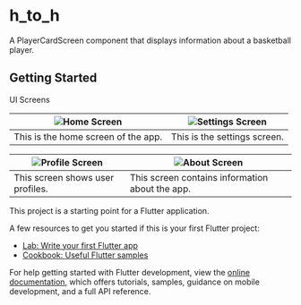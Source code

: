 # h_to_h

A PlayerCardScreen component that displays information about a basketball player.

## Getting Started

UI Screens

| ![Home Screen](https://github-production-user-asset-6210df.s3.amazonaws.com/133399781/348458267-38b04dfa-2133-4e10-91a7-d94d7c99ade6.jpeg?X-Amz-Algorithm=AWS4-HMAC-SHA256&X-Amz-Credential=AKIAVCODYLSA53PQK4ZA%2F20240713%2Fus-east-1%2Fs3%2Faws4_request&X-Amz-Date=20240713T080421Z&X-Amz-Expires=300&X-Amz-Signature=d4e514e0303fcb3b4e99b2aacd79314870855e4a6786bed19444617f3b51bc44&X-Amz-SignedHeaders=host&actor_id=133399781&key_id=0&repo_id=827985810) | ![Settings Screen](https://github-production-user-asset-6210df.s3.amazonaws.com/133399781/348458261-5c0ee56b-aa7a-4d36-9d37-4eaabc689af0.jpeg?X-Amz-Algorithm=AWS4-HMAC-SHA256&X-Amz-Credential=AKIAVCODYLSA53PQK4ZA%2F20240713%2Fus-east-1%2Fs3%2Faws4_request&X-Amz-Date=20240713T080311Z&X-Amz-Expires=300&X-Amz-Signature=8903ce703a58ef29a760f07a0baa38f52d106df0fecd639345f485d2186ef4ad&X-Amz-SignedHeaders=host&actor_id=133399781&key_id=0&repo_id=827985810) |
|--------------------------------------------------|-----------------------------------------------------|
| This is the home screen of the app.              | This is the settings screen.                        |

| ![Profile Screen](https://github-production-user-asset-6210df.s3.amazonaws.com/133399781/348458265-29be69a8-7a4b-4a43-8737-27bafe06dc5e.jpeg?X-Amz-Algorithm=AWS4-HMAC-SHA256&X-Amz-Credential=AKIAVCODYLSA53PQK4ZA%2F20240713%2Fus-east-1%2Fs3%2Faws4_request&X-Amz-Date=20240713T080306Z&X-Amz-Expires=300&X-Amz-Signature=5796128906b4d64790fa31e1aaee8925b45ce8622ca6dd5f62e94856a9d2f245&X-Amz-SignedHeaders=host&actor_id=133399781&key_id=0&repo_id=827985810) | ![About Screen](https://github-production-user-asset-6210df.s3.amazonaws.com/133399781/348458269-5f10fdc8-4ae3-42bf-84f2-7c6b94875d8c.jpeg?X-Amz-Algorithm=AWS4-HMAC-SHA256&X-Amz-Credential=AKIAVCODYLSA53PQK4ZA%2F20240713%2Fus-east-1%2Fs3%2Faws4_request&X-Amz-Date=20240713T080314Z&X-Amz-Expires=300&X-Amz-Signature=6863f4d801ab291c012c2ad0a85a46b81bd636203cd6419c8f776007155b3617&X-Amz-SignedHeaders=host&actor_id=133399781&key_id=0&repo_id=827985810) |
|----------------------------------------------------|---------------------------------------------------|
| This screen shows user profiles.                   | This screen contains information about the app.   |


This project is a starting point for a Flutter application.

A few resources to get you started if this is your first Flutter project:

- [Lab: Write your first Flutter app](https://docs.flutter.dev/get-started/codelab)
- [Cookbook: Useful Flutter samples](https://docs.flutter.dev/cookbook)

For help getting started with Flutter development, view the
[online documentation](https://docs.flutter.dev/), which offers tutorials,
samples, guidance on mobile development, and a full API reference.
